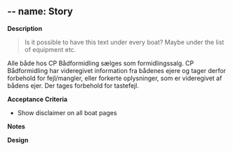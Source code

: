 --
name: Story
--
**Description**
> Is it possible to have this text under every boat? Maybe under the list of equipment etc.

Alle både hos CP Bådformidling sælges som formidlingssalg. CP Bådformidling har videregivet information fra bådenes ejere og tager derfor forbehold for fejl/mangler, eller forkerte oplysninger, som er videregivet af bådens ejer. Der tages forbehold for tastefejl.

**Acceptance Criteria**
- Show disclaimer on all boat pages

**Notes**

**Design** 
